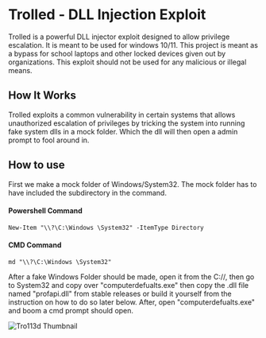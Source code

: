 # Trolled - DLL Injection Exploit


Trolled is a powerful  DLL injector exploit designed to allow privilege escalation. It is meant to be used for windows 10/11. This project is meant as a bypass for school laptops and other locked devices given out by organizations. This exploit should not be used for any malicious or illegal means.

## How It Works

Trolled exploits a common vulnerability in certain systems that allows unauthorized escalation of privileges by tricking the system into running fake system dlls in a mock folder. Which the dll will then open a admin prompt to fool around in.

## How to use
First we make a mock folder of Windows/System32. The mock folder has to have included the subdirectory in the command. 
#### Powershell Command
```
New-Item "\\?\C:\Windows \System32" -ItemType Directory
```

#### CMD Command
```
md "\\?\C:\Windows \System32"
```

After a fake Windows Folder should be made, open it from the C://, then go to System32 and copy over "computerdefualts.exe" then copy the .dll file named "profapi.dll" from stable releases or build it yourself from the instruction on how to do so later below. After, open "computerdefualts.exe" and boom a cmd prompt should open.


![Tro113d Thumbnail](https://i.ibb.co/sFNsfMp/trolledsnapshot.jpg)
